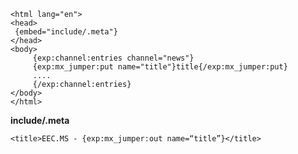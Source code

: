 	<html lang="en">
	<head>
	 {embed="include/.meta"}
	</head>
	<body>
	     {exp:channel:entries channel="news"}
	     {exp:mx_jumper:put name="title"}title{/exp:mx_jumper:put} 
	     ....
	     {/exp:channel:entries}
	</body>
	</html> 

**include/.meta** 

	<title>EEC.MS - {exp:mx_jumper:out name=“title”}</title> 